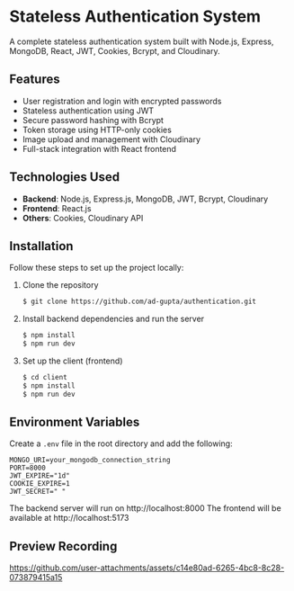 # Stateless Authentication System

A complete stateless authentication system built with Node.js, Express, MongoDB, React, JWT, Cookies, Bcrypt, and Cloudinary.

## Features

- User registration and login with encrypted passwords
- Stateless authentication using JWT
- Secure password hashing with Bcrypt
- Token storage using HTTP-only cookies
- Image upload and management with Cloudinary
- Full-stack integration with React frontend

## Technologies Used

- **Backend**: Node.js, Express.js, MongoDB, JWT, Bcrypt, Cloudinary
- **Frontend**: React.js
- **Others**: Cookies, Cloudinary API

## Installation

Follow these steps to set up the project locally:

1. Clone the repository
    ```sh
    $ git clone https://github.com/ad-gupta/authentication.git
    ```

2. Install backend dependencies and run the server
    ```sh
    $ npm install
    $ npm run dev
    ```

3. Set up the client (frontend)
    ```sh
    $ cd client
    $ npm install
    $ npm run dev
    ```

## Environment Variables

Create a `.env` file in the root directory and add the following:

```plaintext
MONGO_URI=your_mongodb_connection_string
PORT=8000
JWT_EXPIRE="1d"
COOKIE_EXPIRE=1
JWT_SECRET=" "
```
The backend server will run on http://localhost:8000
The frontend will be available at http://localhost:5173

## Preview Recording

https://github.com/user-attachments/assets/c14e80ad-6265-4bc8-8c28-073879415a15





